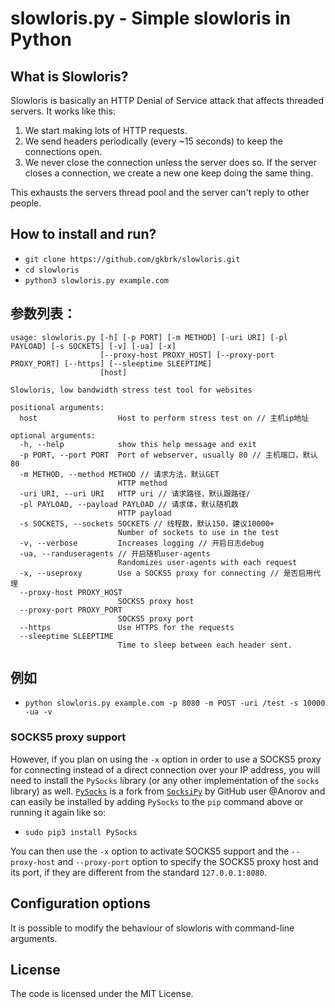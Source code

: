 # slowloris.py - Simple slowloris in Python

## What is Slowloris?
Slowloris is basically an HTTP Denial of Service attack that affects threaded servers. It works like this:

1. We start making lots of HTTP requests.
2. We send headers periodically (every ~15 seconds) to keep the connections open.
3. We never close the connection unless the server does so. If the server closes a connection, we create a new one keep doing the same thing.

This exhausts the servers thread pool and the server can't reply to other people.

## How to install and run?

* `git clone https://github.com/gkbrk/slowloris.git`
* `cd slowloris`
* `python3 slowloris.py example.com`

## 参数列表：
```
usage: slowloris.py [-h] [-p PORT] [-m METHOD] [-uri URI] [-pl PAYLOAD] [-s SOCKETS] [-v] [-ua] [-x]
                    [--proxy-host PROXY_HOST] [--proxy-port PROXY_PORT] [--https] [--sleeptime SLEEPTIME]
                    [host]

Slowloris, low bandwidth stress test tool for websites

positional arguments:
  host                  Host to perform stress test on // 主机ip地址

optional arguments:
  -h, --help            show this help message and exit
  -p PORT, --port PORT  Port of webserver, usually 80 // 主机端口，默认80
  -m METHOD, --method METHOD // 请求方法，默认GET
                        HTTP method
  -uri URI, --uri URI   HTTP uri // 请求路径，默认跟路径/
  -pl PAYLOAD, --payload PAYLOAD // 请求体，默认随机数
                        HTTP payload
  -s SOCKETS, --sockets SOCKETS // 线程数，默认150，建议10000+
                        Number of sockets to use in the test
  -v, --verbose         Increases logging // 开启日志debug
  -ua, --randuseragents // 开启随机user-agents
                        Randomizes user-agents with each request
  -x, --useproxy        Use a SOCKS5 proxy for connecting // 是否启用代理
  --proxy-host PROXY_HOST
                        SOCKS5 proxy host
  --proxy-port PROXY_PORT
                        SOCKS5 proxy port
  --https               Use HTTPS for the requests
  --sleeptime SLEEPTIME
                        Time to sleep between each header sent.
```

## 例如
* `python slowloris.py example.com -p 8080 -m POST -uri /test -s 10000 -ua -v`


### SOCKS5 proxy support

However, if you plan on using the `-x` option in order to use a SOCKS5 proxy for connecting instead of a direct connection over your IP address, you will need to install the `PySocks` library (or any other implementation of the `socks` library) as well. [`PySocks`](https://github.com/Anorov/PySocks) is a fork from [`SocksiPy`](http://socksipy.sourceforge.net/) by GitHub user @Anorov and can easily be installed by adding `PySocks` to the `pip` command above or running it again like so:

* `sudo pip3 install PySocks`

You can then use the `-x` option to activate SOCKS5 support and the `--proxy-host` and `--proxy-port` option to specify the SOCKS5 proxy host and its port, if they are different from the standard `127.0.0.1:8080`.

## Configuration options
It is possible to modify the behaviour of slowloris with command-line arguments.

## License
The code is licensed under the MIT License.
